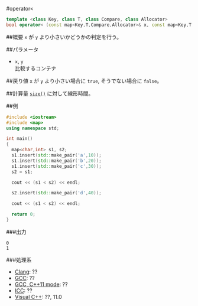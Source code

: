 #operator<
```cpp
template <class Key, class T, class Compare, class Allocator>
bool operator< (const map<Key,T,Compare,Allocator>& x, const map<Key,T,Compare,Allocator>& y);
```

##概要
`x` が `y` より小さいかどうかの判定を行う。


##パラメータ
- `x`, `y`<br/>
比較するコンテナ


##戻り値
`x` が `y` より小さい場合に `true`, そうでない場合に `false`。


##計算量
[`size()`](/reference/map/map/size.md) に対して線形時間。


##例
```cpp
#include <iostream>
#include <map>
using namespace std;

int main()
{
  map<char,int> s1, s2;
  s1.insert(std::make_pair('a',10));
  s1.insert(std::make_pair('b',20));
  s1.insert(std::make_pair('c',30));
  s2 = s1;

  cout << (s1 < s2) << endl;

  s2.insert(std::make_pair('d',40));

  cout << (s1 < s2) << endl;

  return 0;
}
```

###出力
```
0
1
```

###処理系
- [Clang](/implementation#clang.md): ??
- [GCC](/implementation#gcc.md): ??
- [GCC, C++11 mode](/implementation#gcc.md): ??
- [ICC](/implementation#icc.md): ??
- [Visual C++](/implementation#visual_cpp.md): ??, 11.0


